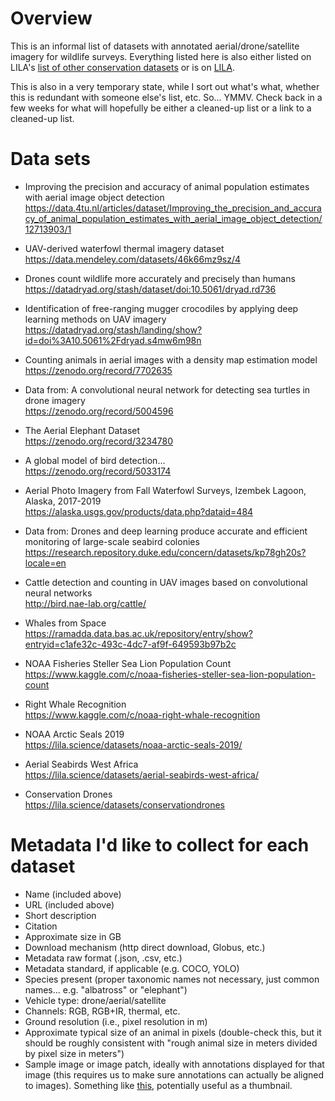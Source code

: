 # Overview

This is an informal list of datasets with annotated aerial/drone/satellite imagery for wildlife surveys.  Everything listed here is also either listed on LILA's <a href="https://lila.science/otherdatasets">list of other conservation datasets</a> or is on <a href="https://lila.science">LILA</a>.

This is also in a very temporary state, while I sort out what's what, whether this is redundant with someone else's list, etc.  So... YMMV.  Check back in a few weeks for what will hopefully be either a cleaned-up list or a link to a cleaned-up list.

# Data sets

* Improving the precision and accuracy of animal population estimates with aerial image object detection  
https://data.4tu.nl/articles/dataset/Improving_the_precision_and_accuracy_of_animal_population_estimates_with_aerial_image_object_detection/12713903/1

* UAV-derived waterfowl thermal imagery dataset  
https://data.mendeley.com/datasets/46k66mz9sz/4

* Drones count wildlife more accurately and precisely than humans  
https://datadryad.org/stash/dataset/doi:10.5061/dryad.rd736

* Identification of free-ranging mugger crocodiles by applying deep learning methods on UAV imagery  
https://datadryad.org/stash/landing/show?id=doi%3A10.5061%2Fdryad.s4mw6m98n

* Counting animals in aerial images with a density map estimation model  
https://zenodo.org/record/7702635

* Data from: A convolutional neural network for detecting sea turtles in drone imagery  
https://zenodo.org/record/5004596

* The Aerial Elephant Dataset  
https://zenodo.org/record/3234780

* A global model of bird detection...  
https://zenodo.org/record/5033174

* Aerial Photo Imagery from Fall Waterfowl Surveys, Izembek Lagoon, Alaska, 2017-2019  
https://alaska.usgs.gov/products/data.php?dataid=484

* Data from: Drones and deep learning produce accurate and efficient monitoring of large-scale seabird colonies  
https://research.repository.duke.edu/concern/datasets/kp78gh20s?locale=en

* Cattle detection and counting in UAV images based on convolutional neural networks  
http://bird.nae-lab.org/cattle/

* Whales from Space  
https://ramadda.data.bas.ac.uk/repository/entry/show?entryid=c1afe32c-493c-4dc7-af9f-649593b97b2c

* NOAA Fisheries Steller Sea Lion Population Count  
https://www.kaggle.com/c/noaa-fisheries-steller-sea-lion-population-count

* Right Whale Recognition  
https://www.kaggle.com/c/noaa-right-whale-recognition

* NOAA Arctic Seals 2019  
https://lila.science/datasets/noaa-arctic-seals-2019/

* Aerial Seabirds West Africa  
https://lila.science/datasets/aerial-seabirds-west-africa/

* Conservation Drones  
https://lila.science/datasets/conservationdrones

# Metadata I'd like to collect for each dataset

* Name (included above)
* URL (included above)
* Short description
* Citation
* Approximate size in GB
* Download mechanism (http direct download, Globus, etc.)
* Metadata raw format (.json, .csv, etc.)
* Metadata standard, if applicable (e.g. COCO, YOLO)
* Species present (proper taxonomic names not necessary, just common names... e.g. "albatross" or "elephant")
* Vehicle type: drone/aerial/satellite
* Channels: RGB, RGB+IR, thermal, etc.
* Ground resolution (i.e., pixel resolution in m)
* Approximate typical size of an animal in pixels (double-check this, but it should be roughly consistent with "rough animal size in meters divided by pixel size in meters")
* Sample image or image patch, ideally with annotations displayed for that image (this requires us to make sure annotations can actually be aligned to images).  Something like [this](http://lila.science/wp-content/uploads/2021/04/noaa_seals_2019_web.png), potentially useful as a thumbnail.


